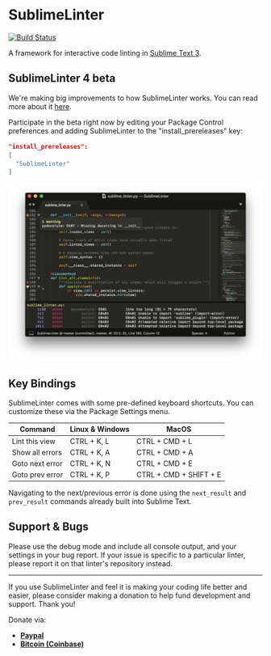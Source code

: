 SublimeLinter
=============

[![Build Status](https://img.shields.io/travis/SublimeLinter/SublimeLinter/master.svg)](https://travis-ci.org/SublimeLinter/SublimeLinter)

A framework for interactive code linting in [Sublime Text 3](http://sublimetext.com/3).


## SublimeLinter 4 beta

We're making big improvements to how SublimeLinter works. You can read more about it [here](https://raw.githubusercontent.com/SublimeLinter/SublimeLinter/master/messages/4.0.0-rc.1.txt).

Participate in the beta right now by editing your Package Control preferences and adding SublimeLinter to the "install_prereleases" key:  
```json
"install_prereleases":
[
  "SublimeLinter"
]
```

<img src="https://raw.githubusercontent.com/SublimeLinter/SublimeLinter/master/docs/screenshot.png" width="848">


## Key Bindings

SublimeLinter comes with some pre-defined keyboard shortcuts. You can customize these via the Package Settings menu.

| Command         | Linux & Windows  | MacOS                  |
|-----------------|------------------|------------------------|
| Lint this view  | CTRL + K, L      | CTRL + CMD + L         |
| Show all errors | CTRL + K, A      | CTRL + CMD + A         |
| Goto next error | CTRL + K, N      | CTRL + CMD + E         |
| Goto prev error | CTRL + K, P      | CTRL + CMD + SHIFT + E |

Navigating to the next/previous error is done using the `next_result` and `prev_result` commands already built into Sublime Text.


## Support & Bugs

Please use the debug mode and include all console output, and your settings in your bug report. If your issue is specific to a particular linter, please report it on that linter's repository instead.


---------------------------


If you use SublimeLinter and feel it is making your coding life better and easier, please consider making a donation to help fund development and support. Thank you!

Donate via: 
* [**Paypal**](https://www.paypal.com/cgi-bin/webscr?cmd=_s-xclick&hosted_button_id=FK7SKD3X8N7BU)
* [**Bitcoin (Coinbase)**](https://www.coinbase.com/groteworld)
